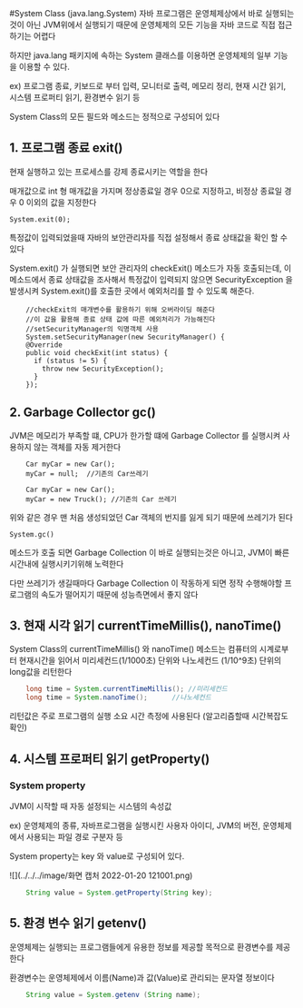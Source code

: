 #System Class (java.lang.System)
자바 프로그램은 운영체제상에서 바로 실행되는것이 아닌 JVM위에서 실행되기 때문에 운영체제의 모든 기능을
자바 코드로 직접 접근하기는 어렵다

하지만 java.lang 패키지에 속하는 System 클래스를 이용하면 운영체제의 일부 기능을 이용할 수 있다.

ex) 프로그램 종료, 키보드로 부터 입력, 모니터로 출력, 메모리 정리, 현재 시간 읽기, 시스템 프로퍼티 읽기,
환경변수 읽기 등

System Class의 모든 필드와 메소드는 정적으로 구성되어 있다

## 1. 프로그램 종료 exit()
현재 실행하고 있는 프로세스를 강제 종료시키는 역할을 한다

매개값으로 int 형 매개값을 가지며 정상종료일 경우 0으로 지정하고, 비정상 종료일 경우 0 이외의 값을 지정한다

```System.exit(0);```

특정값이 입력되었을때 자바의 보안관리자를 직접 설정해서 종료 상태값을 확인 할 수 있다

System.exit() 가 실행되면 보안 관리자의 checkExit() 메소드가 자동 호출되는데, 이 메소드에서 종료 상태값을 
조사해서 특정값이 입력되지 않으면 SecurityException 을 발생시켜 System.exit()를 호출한 곳에서 예외처리를 
할 수 있도록 해준다.

```aidl
    //checkExit의 매개변수를 활용하기 위해 오버라이딩 해준다
    //이 값을 활용해 종료 상태 값에 따른 예외처리가 가능해진다
    //setSecurityManager의 익명객체 사용
    System.setSecurityManager(new SecurityManager() {
    @Override
    public void checkExit(int status) {
      if (status != 5) {
        throw new SecurityException();
      }
    });
```

## 2. Garbage Collector gc()
JVM은 메모리가 부족할 떄, CPU가 한가할 떄에 Garbage Collector 를 실행시켜 사용하지 않는 객체를 자동 제거한다


```
    Car myCar = new Car();
    myCar = null;  //기존의 Car쓰레기
    
    Car myCar = new Car();
    myCar = new Truck(); //기존의 Car 쓰레기
```

위와 같은 경우 맨 처음 생성되었던 Car 객체의 번지를 잃게 되기 때문에 쓰레기가 된다

```System.gc()```

메소드가 호출 되면 Garbage Collection 이 바로 실행되는것은 아니고, JVM이 빠른 시간내에 실행시키기위해 노력한다

다만 쓰레기가 생길때마다 Garbage Collection 이 작동하게 되면 정작 수행해야할 프로그램의 속도가 떨어지기 때문에
성능측면에서 좋지 않다

## 3. 현재 시각 읽기 currentTimeMillis(), nanoTime()
System Class의 currentTimeMillis() 와 nanoTime() 메소드는 컴퓨터의 시계로부터 현재시간을 읽어서
미리세컨드(1/1000초) 단위와 나노세컨드 (1/10^9초) 단위의 long값을 리턴한다

```java
    long time = System.currentTimeMillis(); //미리세컨드
    long time = System.nanoTime();      //나노세컨드
```

리턴값은 주로 프로그램의 실행 소요 시간 측정에 사용된다 (알고리즘할때 시간복잡도 확인)

## 4. 시스템 프로퍼티 읽기 getProperty()
### System property
JVM이 시작할 때 자동 설정되는 시스템의 속성값

ex) 운영체제의 종류, 자바프로그램을 실행시킨 사용자 아이디, JVM의 버전, 
운영체제에서 사용되는 파일 경로 구분자 등

System property는 key 와 value로 구성되어 있다.

![](../../../image/화면 캡처 2022-01-20 121001.png)

```java
    String value = System.getProperty(String key);
```

## 5. 환경 변수 읽기 getenv()
운영체제는 실행되는 프로그램들에게 유용한 정보를 제공할 목적으로 환경변수를 제공한다

환경변수는 운영체제에서 이름(Name)과 값(Value)로 관리되는 문자열 정보이다

```java
    String value = System.getenv (String name);
```